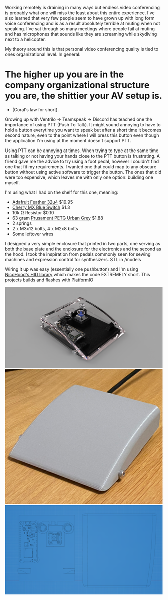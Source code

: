 Working remotely is draining in many ways but endless video conferencing is probably what one will miss the least about this entire experience. I've also learned that very few people seem to have grown up with long form voice conferencing and is as a result absolutely terrible at muting when not speaking. I've sat through so many meetings where people fail at muting and has microphones that sounds like they are screaming while skydiving next to a helicopter.

My theory around this is that personal video conferencing quality is tied to ones organizational level. In general:

# The higher up you are in the company organizational structure you are, the shittier your AV setup is.

- (Coral's law for short).

Growing up with Ventrilo -> Teamspeak -> Discord has teached one the importance of using PTT (Push To Talk). It might sound annoying to have to hold a button everytime you want to speak but after a short time it becomes second nature, even to the point where I will press this button even though the application I'm using at the moment doesn't support PTT.

Using PTT can be annoying at times. When trying to type at the same time as talking or not having your hands close to the PTT button is frustrating. A friend gave me the advice to try using a foot pedal, however I couldn't find one that fit my requirements. I wanted one that could map to any obscure button without using active software to trigger the button. The ones that did were too expensive, which leaves me with only one option: building one myself.

I'm using what I had on the shelf for this one, meaning:

- [Adafruit Feather 32u4](https://www.adafruit.com/product/2771) $19.95
- [Cherry MX Blue Switch](https://www.amazon.com/Cherry-switches-MX1AG1NN-Mechanical-Keyboard/dp/B07RQTNS58) $1.3
- 10k Ω Resistor $0.10
- 63 gram [Prusament PETG Urban Grey](https://shop.prusa3d.com/en/prusament/924-prusament-petg-urban-grey-1kg.html) $1.88
- 2 springs
- 2 x M3x12 bolts, 4 x M2x8 bolts
- Some leftover wires

I designed a very simple enclosure that printed in two parts, one serving as both the base plate and the enclosure for the electronics and the second as the hood. I took the inspiration from pedals commonly seen for sewing machines and expression control for synthesizers. STL in /models

Wiring it up was easy (essentially one pushbutton) and I'm using [NicoHood's HID library](https://github.com/NicoHood/HID) which makes the code EXTREMELY short. This projects builds and flashes with [PlatformIO](https://platformio.org/)

![image](https://github.com/coral/footpedal/blob/main/_allrender.png?raw=true)
![image](https://github.com/coral/footpedal/blob/main/_realright.jpg?raw=true)
![image](https://github.com/coral/footpedal/blob/main/_blueprint.png?raw=true)
